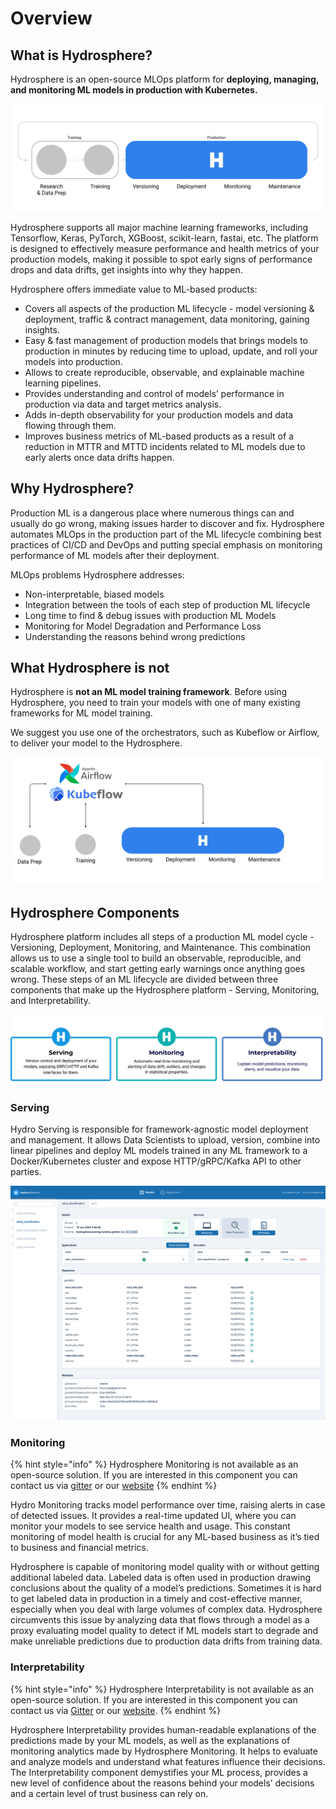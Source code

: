 # Overview

## What is Hydrosphere?

Hydrosphere is an open-source MLOps platform for **deploying, managing, and monitoring ML models in production with Kubernetes.**

![](../.gitbook/assets/ml_workflow_with_hydrosphere%20%281%29%20%284%29%20%286%29%20%286%29%20%285%29.png)

Hydrosphere supports all major machine learning frameworks, including Tensorflow, Keras, PyTorch, XGBoost, scikit-learn, fastai, etc. The platform is designed to effectively measure performance and health metrics of your production models, making it possible to spot early signs of performance drops and data drifts, get insights into why they happen.

Hydrosphere offers immediate value to ML-based products:

* Сovers all aspects of the production ML lifecycle - model versioning & deployment, traffic & contract management, data monitoring, gaining insights.
* Easy & fast management of production models that brings models to production in minutes by reducing time to upload, update, and roll your models into production. 
* Allows to create reproducible, observable, and explainable machine learning pipelines.
* Provides understanding and control of models’ performance in production via data and target metrics analysis.
* Adds in-depth observability for your production models and data flowing through them. 
* Improves business metrics of ML-based products as a result of a reduction in MTTR and MTTD incidents related to ML models due to early alerts once data drifts happen.

## Why Hydrosphere?

Production ML is a dangerous place where numerous things can and usually do go wrong, making issues harder to discover and fix. Hydrosphere automates MLOps in the production part of the ML lifecycle combining best practices of CI/CD and DevOps and putting special emphasis on monitoring performance of ML models after their deployment.

MLOps problems Hydrosphere addresses:

* Non-interpretable, biased models
* Integration between the tools of each step of production ML lifecycle
* Long time to find & debug issues with production ML Models
* Monitoring for Model Degradation and Performance Loss
* Understanding the reasons behind wrong predictions  

## What Hydrosphere is not

Hydrosphere is **not an ML model training framework**. Before using Hydrosphere, you need to train your models with one of many existing frameworks for ML model training.

We suggest you use one of the orchestrators, such as Kubeflow or Airflow, to deliver your model to the Hydrosphere.

![](../.gitbook/assets/hydrosphere_and_kubeflow%20%281%29%20%285%29%20%287%29%20%287%29%20%285%29.png)

## Hydrosphere Components

Hydrosphere platform includes all steps of a production ML model cycle - Versioning, Deployment, Monitoring, and Maintenance. This combination allows us to use a single tool to build an observable, reproducible, and scalable workflow, and start getting early warnings once anything goes wrong. These steps of an ML lifecycle are divided between three components that make up the Hydrosphere platform - Serving, Monitoring, and Interpretability.

![Hydrosphere Platform Components](../.gitbook/assets/hydrosphere_components%20%281%29%20%284%29%20%286%29%20%286%29%20%284%29.png)

### Serving

Hydro Serving is responsible for framework-agnostic model deployment and management. It allows Data Scientists to upload, version, combine into linear pipelines and deploy ML models trained in any ML framework to a Docker/Kubernetes cluster and expose HTTP/gRPC/Kafka API to other parties.

![](../.gitbook/assets/serving_screenshot%20%281%29%20%284%29%20%286%29%20%286%29%20%285%29.png)

### Monitoring

{% hint style="info" %}
Hydrosphere Monitoring is not available as an open-source solution. If you are interested in this component you can contact us via [gitter](https://gitter.im/Hydrospheredata/hydro-serving) or our [website](https://hydrosphere.io)
{% endhint %}

Hydro Monitoring tracks model performance over time, raising alerts in case of detected issues. It provides a real-time updated UI, where you can monitor your models to see service health and usage. This constant monitoring of model health is crucial for any ML-based business as it’s tied to business and financial metrics.

Hydrosphere is capable of monitoring model quality with or without getting additional labeled data. Labeled data is often used in production drawing conclusions about the quality of a model’s predictions. Sometimes it is hard to get labeled data in production in a timely and cost-effective manner, especially when you deal with large volumes of complex data. Hydrosphere circumvents this issue by analyzing data that flows through a model as a proxy evaluating model quality to detect if ML models start to degrade and make unreliable predictions due to production data drifts from training data.

### Interpretability

{% hint style="info" %}
Hydrosphere Interpretability is not available as an open-source solution. If you are interested in this component you can contact us via [Gitter](https://gitter.im/Hydrospheredata/hydro-serving) or our [website](https://hydrosphere.io).
{% endhint %}

Hydrosphere Interpretability provides human-readable explanations of the predictions made by your ML models, as well as the explanations of monitoring analytics made by Hydrosphere Monitoring. It helps to evaluate and analyze models and understand what features influence their decisions. The Interpretability component demystifies your ML process, provides a new level of confidence about the reasons behind your models’ decisions and a certain level of trust business can rely on.

